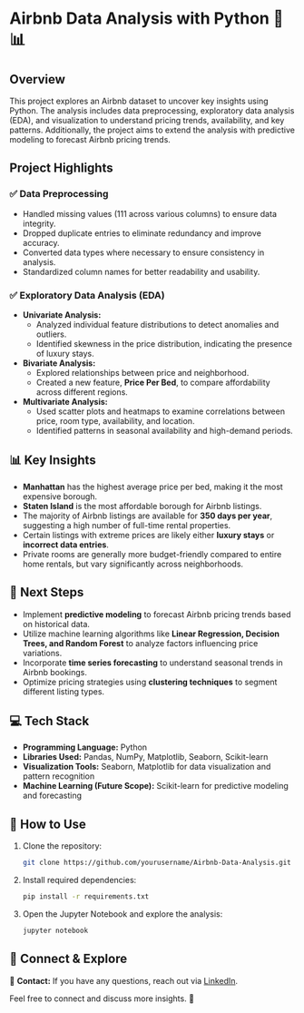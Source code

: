 # Airbnb Data Analysis with Python 🏡📊

## Overview

This project explores an Airbnb dataset to uncover key insights using Python. The analysis includes data preprocessing, exploratory data analysis (EDA), and visualization to understand pricing trends, availability, and key patterns. Additionally, the project aims to extend the analysis with predictive modeling to forecast Airbnb pricing trends.

## Project Highlights

### ✅ Data Preprocessing

- Handled missing values (111 across various columns) to ensure data integrity.
- Dropped duplicate entries to eliminate redundancy and improve accuracy.
- Converted data types where necessary to ensure consistency in analysis.
- Standardized column names for better readability and usability.

### ✅ Exploratory Data Analysis (EDA)

- **Univariate Analysis:**
  - Analyzed individual feature distributions to detect anomalies and outliers.
  - Identified skewness in the price distribution, indicating the presence of luxury stays.
- **Bivariate Analysis:**
  - Explored relationships between price and neighborhood.
  - Created a new feature, **Price Per Bed**, to compare affordability across different regions.
- **Multivariate Analysis:**
  - Used scatter plots and heatmaps to examine correlations between price, room type, availability, and location.
  - Identified patterns in seasonal availability and high-demand periods.

## 📊 Key Insights

- **Manhattan** has the highest average price per bed, making it the most expensive borough.
- **Staten Island** is the most affordable borough for Airbnb listings.
- The majority of Airbnb listings are available for **350 days per year**, suggesting a high number of full-time rental properties.
- Certain listings with extreme prices are likely either **luxury stays** or **incorrect data entries**.
- Private rooms are generally more budget-friendly compared to entire home rentals, but vary significantly across neighborhoods.

## 🚀 Next Steps

- Implement **predictive modeling** to forecast Airbnb pricing trends based on historical data.
- Utilize machine learning algorithms like **Linear Regression, Decision Trees, and Random Forest** to analyze factors influencing price variations.
- Incorporate **time series forecasting** to understand seasonal trends in Airbnb bookings.
- Optimize pricing strategies using **clustering techniques** to segment different listing types.

## 💻 Tech Stack

- **Programming Language:** Python
- **Libraries Used:** Pandas, NumPy, Matplotlib, Seaborn, Scikit-learn
- **Visualization Tools:** Seaborn, Matplotlib for data visualization and pattern recognition
- **Machine Learning (Future Scope):** Scikit-learn for predictive modeling and forecasting

## 📌 How to Use

1. Clone the repository:
   ```bash
   git clone https://github.com/yourusername/Airbnb-Data-Analysis.git
   ```
2. Install required dependencies:
   ```bash
   pip install -r requirements.txt
   ```
3. Open the Jupyter Notebook and explore the analysis:
   ```bash
   jupyter notebook
   ```

## 🔗 Connect & Explore

📧 **Contact:** If you have any questions, reach out via [LinkedIn](https://www.linkedin.com/in/ayan-khan-917611250/).

Feel free to connect and discuss more insights. 🚀
